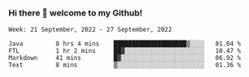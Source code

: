 ### Hi there 👋 welcome to my Github! 

<!--START_SECTION:waka-->
```text
Week: 21 September, 2022 - 27 September, 2022

Java         8 hrs 4 mins    ████████████████████▒░░░░   81.04 % 
FTL          1 hr 2 mins     ██▓░░░░░░░░░░░░░░░░░░░░░░   10.47 % 
Markdown     41 mins         █▓░░░░░░░░░░░░░░░░░░░░░░░   06.92 % 
Text         8 mins          ▒░░░░░░░░░░░░░░░░░░░░░░░░   01.36 % 
```
<!--END_SECTION:waka-->
